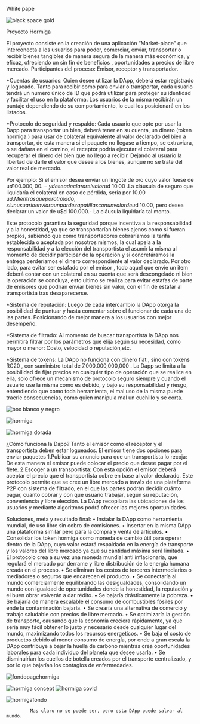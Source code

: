 White pape

![black space gold](https://user-images.githubusercontent.com/87838325/169150203-12741861-a3ef-4065-97b8-415044c37b8f.png)

Proyecto Hormiga

 
El proyecto consiste en la creación de una aplicación “Market-place” que interconecta a los usuarios para poder, comerciar, enviar, transportar o recibir bienes tangibles de manera segura de la manera más económica, y eficaz, ofreciendo un sin fin de beneficios , oportunidades a precios de libre mercado.
Participantes del proceso: Emisor, receptor y transportador.

*Cuentas de usuarios: 
Quien desee utilizar la DApp, deberá estar registrado y logueado.
 Tanto para recibir como para enviar o transportar, cada usuario tendrá un numero único de ID que podrá utilizar para proteger su identidad y facilitar el uso en la plataforma.
 Los usuarios de la misma recibirán un puntaje dependiendo de su comportamiento, lo cual los posicionará  en los listados. 

*Protocolo de seguridad y respaldo: 
Cada usuario que opte por usar la Dapp para transportar un bien, deberá tener en su cuenta, un dinero (token hormiga ) para usar de colateral equivalente al valor declarado del bien a transportar, de esta manera si el paquete no llegase a tiempo, se extraviara, o se dañara en el camino, el receptor podría ejecutar el colateral para recuperar el dinero del bien que no llego a recibir. Dejando al usuario la libertad de darle el valor que desee a los bienes, aunque no se trate del valor real de mercado.

Por ejemplo: Si el emisor desea enviar un lingote de oro cuyo valor fuese de  u$d 100.000,00.-  y desea declarar el valor u$d 10.00 .La cláusula de seguro que liquidaría el colateral en caso de pérdida, seria por 10.00 u$d. 
Mientras que por otro lado, si un usuario enviara un par de zapatillas con un valor de u$d 10.00,  pero desea declarar un valor de u$d 100.000.-  La cláusula liquidaría tal monto.

Este protocolo garantiza la seguridad porque incentiva a la responsabilidad y a la honestidad, ya que se transportarían bienes ajenos como si fueran propios, sabiendo que como transportadores cobraríamos la tarifa establecida o aceptada por nosotros mismos, la cual apela a la responsabilidad y a la elección del transportista el asumir la misma al momento de decidir participar de la operación y si concretáramos la entrega perderíamos el dinero correspondiente al valor declarado.
Por otro lado, para evitar ser estafado por el emisor , todo aquel que envíe un item deberá  contar con un colateral en su cuenta que será descongelado ni bien la operación se concluya, esto ultimo se realiza para evitar estafas de parte de emisores que podrían enviar bienes sin valor,  con el fin de estafar al transportista  tras desaparecerse.

*Sistema de reputación:
Luego de cada intercambio la DApp otorga la posibilidad de puntuar y hasta comentar sobre el funcionar de cada una de las partes. Posicionando de mejor manera a los usuarios con mejor desempeño.

*Sistema de filtrado:
Al momento de buscar transportista la DApp nos permitirá filtrar por los parámetros que elija según su necesidad, como mayor o menor: Costo, velocidad o reputación,etc. 

*Sistema de tokens:
La DApp no funciona con dinero fiat , sino con tokens RC20 , con suministro total de 7.000.000,000,000 . La  Dapp se limita a la posibilidad de fijar precios en cualquier tipo de operación que se realice  en ella, solo ofrece un mecanismo de protocolo seguro siempre y cuando el usuario use la misma como es debido, y bajo su responsabilidad y riesgo, entendiendo que como toda herramienta, el mal uso de la misma puede traerle consecuencias, como quien manipula mal un cuchillo y se corta. 



![box blanco y negro](https://user-images.githubusercontent.com/87838325/167523327-f80df994-45d5-4118-ba88-3bb645d26108.png)

![hormiga](https://user-images.githubusercontent.com/87838325/167523764-fd304960-5cca-4c51-b1a3-babf5354abd8.png)

![hormiga dorada](https://user-images.githubusercontent.com/87838325/167523776-654fb7a4-d9c4-4523-a21d-6e01c8c18e83.png)



¿Cómo funciona la Dapp?
Tanto el emisor como el receptor y el transportista deben estar logueados.
El emisor  tiene dos opciones para enviar paquetes
1.Publicar su anuncio para que un transportista lo recoja:
De esta manera el emisor puede colocar el precio que desee pagar por el flete.
2.Escoger  a un transportista:
Con esta opción el emisor deberá aceptar el precio que el transportista cobre en base al valor declarado.
Este protocolo permite que se cree un libre mercado a través de una plataforma P2P con sistema de filtrado, en el que las partes podrán decidir cuánto pagar, cuanto cobrar y con que usuario trabajar, según su reputación, conveniencia y libre elección.
La DApp recopilara las ubicaciones de los usuarios y mediante algoritmos podrá ofrecer las mejores oportunidades.


Soluciones, meta y resultado final: 
•	Instalar la DApp como herramienta mundial, de uso libre sin cobro de comisiones.
•	Insertar en la misma DApp una plataforma similar pero para la compra y venta de artículos.
•	Consolidar los token hormiga como moneda de cambio útil para operar dentro de la DApp, cuyo valor estará respaldado en la energía de transporte y los valores del libre mercado  ya que su cantidad máxima será limitada. 
•	El protocolo crea a su vez una moneda mundial anti inflacionaria, que regulará el mercado por derrame y libre distribución de la energía humana creada en el proceso. 
•	Se eliminan los costos de terceros intermediarios  o mediadores o seguros que encarecen el producto.
•	Se conectaría al mundo comercialmente equilibrando las desigualdades, consolidando un mundo con igualdad de oportunidades donde la honestidad, la reputación y el buen obrar volverán a dar rédito. 
•	Se bajaría drásticamente la pobreza.
•	Se bajaría de manera escalable el consumo de combustibles fósiles por ende la contaminación bajaría.
•	Se crearía una alternativa  de comercio y trabajo saludable con precios de libre mercado.
•	Se optimizaría  la gestión de transporte, causando que la economía creciera rápidamente, ya que seria muy fácil obtener lo justo y necesario desde cualquier lugar del mundo, maximizando todos los recursos energeticos.
•	Se baja el costo de productos debido al menor consumo de energía, por ende a gran escala la DApp contribuye a bajar la huella de carbono mientras crea oportunidades laborales para cada individuo del planeta que desee usarla.
•	Se disminuirían los cuellos de botella creados por el transporte centralizado, y por lo que bajarían los contagios de enfermedades.

![fondopagehormiga](https://user-images.githubusercontent.com/87838325/169149506-3a9f9268-31a5-47fe-ad5d-266ccd290476.png)


           
![hormiga concept](https://user-images.githubusercontent.com/87838325/166344125-4634107a-7706-4124-9b88-b9390cc88f7d.png)
![hormiga covid](https://user-images.githubusercontent.com/87838325/166344127-2bc4f013-4d9b-4c92-979e-4c86c5cf5fa6.png)


![hormigafondo](https://user-images.githubusercontent.com/87838325/169149724-c10de667-7bd8-49fc-acc8-c327ca0ca0bf.png)


             Mas claro no se puede ser, pero esta DApp puede salvar al mundo.
